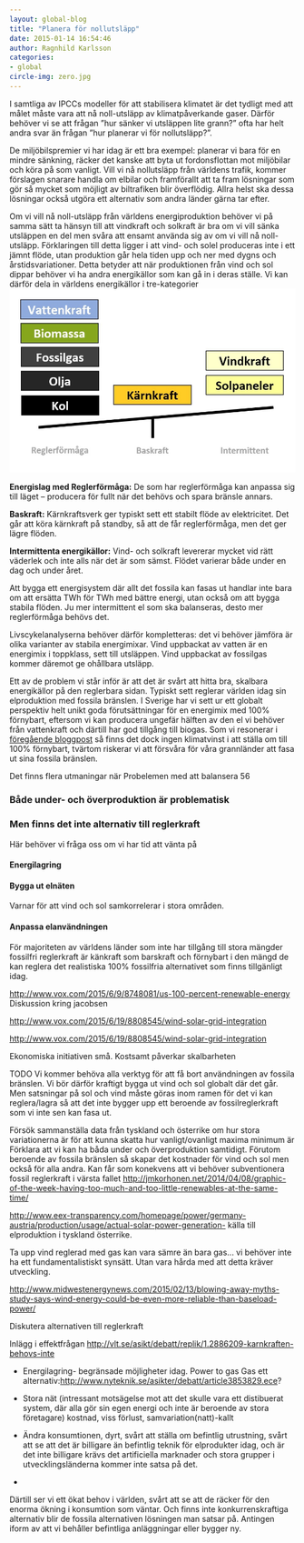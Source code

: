 ```yaml
---
layout: global-blog
title: "Planera för nollutsläpp"
date: 2015-01-14 16:54:46
author: Ragnhild Karlsson
categories:
- global
circle-img: zero.jpg
---
```


I samtliga av IPCCs modeller för att stabilisera klimatet är det tydligt med att målet måste vara att nå noll-utsläpp av klimatpåverkande gaser. Därför behöver vi se att frågan ”hur sänker vi utsläppen lite grann?” ofta har helt andra svar än frågan ”hur planerar vi för nollutsläpp?”.

De miljöbilspremier vi har idag är ett bra exempel: planerar vi bara för en mindre sänkning, räcker det kanske att byta ut fordonsflottan mot miljöbilar och köra på som vanligt. Vill vi nå nollutsläpp från världens trafik, kommer förslagen snarare handla om elbilar och framförallt att ta fram lösningar som gör så mycket som möjligt av biltrafiken blir överflödig. Allra helst ska dessa lösningar också utgöra ett alternativ som andra länder gärna tar efter.

Om vi vill nå noll-utsläpp från världens energiproduktion behöver vi på samma sätt ta hänsyn till att vindkraft och solkraft är bra om vi vill sänka utsläppen en del men svåra att ensamt använda sig av om vi vill nå noll-utsläpp.
Förklaringen till detta ligger i att vind- och solel produceras inte i ett jämnt flöde, utan produktion går hela tiden upp och ner med dygns och årstidsvariationer. Detta betyder att när produktionen från vind och sol dippar behöver vi ha andra energikällor som kan gå in i deras ställe. Vi kan därför dela in världens energikällor i tre-kategorier
<img class="img-responsive blog-img" src= "/assets/img/global/reglerkraft.jpg">

<b>Energislag med Reglerförmåga:</b> De som har reglerförmåga kan anpassa sig till läget – producera för fullt när det behövs och spara bränsle annars.

<b>Baskraft:</b> Kärnkraftsverk ger typiskt sett ett stabilt flöde av elektricitet. Det går att köra kärnkraft på standby, så att de får reglerförmåga, men det ger lägre flöden.

<b>Intermittenta energikällor:</b> Vind- och solkraft levererar mycket vid rätt väderlek och inte alls när det är som sämst. Flödet varierar både under en dag och under året.

Att bygga ett energisystem där allt det fossila kan fasas ut handlar inte bara om att ersätta TWh för TWh med bättre energi, utan också om att bygga stabila flöden. Ju mer intermittent el som ska balanseras, desto mer reglerförmåga behövs det.

Livscykelanalyserna behöver därför kompletteras: det vi behöver jämföra är olika varianter av stabila energimixar. Vind uppbackat av vatten är en energimix i toppklass, sett till utsläppen. Vind uppbackat av fossilgas kommer däremot ge ohållbara utsläpp.

Ett av de problem vi står inför är att det är svårt att hitta bra, skalbara energikällor på den reglerbara sidan. Typiskt sett reglerar världen idag sin elproduktion med fossila bränslen. I Sverige har vi sett ur ett globalt perspektiv helt unikt goda förutsättningar för en energimix med 100% förnybart, eftersom vi kan producera ungefär hälften av den el vi behöver från vattenkraft och därtill har god tillgång till biogas. Som vi resonerar i <a href="/global/sverige-unikt/" class="global-link">föregående bloggpost</a> så finns det dock ingen klimatvinst i att ställa om till 100% förnybart, tvärtom riskerar vi att försvåra för våra grannländer att fasa ut sina fossila bränslen.

Det finns flera utmaningar när 
Probelemen med att balansera 56

<h3>Både under- och överproduktion är problematisk</h3>

<h3>Men finns det inte alternativ till reglerkraft</h3>
Här behöver vi fråga oss om vi har tid att vänta på 
<h4>Energilagring</h4>
<h4>Bygga ut elnäten</h4>
Varnar för att vind och sol samkorrelerar i stora områden.

<h4>Anpassa elanvändningen</h4>


För majoriteten av världens länder som inte har tillgång till stora mängder fossilfri reglerkraft är känkraft som barskraft och förnybart i den mängd de kan reglera det realistiska 100% fossilfria alternativet som finns tillgänligt idag.





http://www.vox.com/2015/6/9/8748081/us-100-percent-renewable-energy
Diskussion kring jacobsen

http://www.vox.com/2015/6/19/8808545/wind-solar-grid-integration

http://www.vox.com/2015/6/19/8808545/wind-solar-grid-integration



Ekonomiska initiativen små.
Kostsamt påverkar skalbarheten

TODO
Vi kommer behöva alla verktyg för att få bort användningen av fossila bränslen. Vi bör därför kraftigt bygga ut vind och sol globalt där det går.
Men satsningar på sol och vind måste göras inom ramen för det vi kan reglera/lagra så att det inte bygger upp ett beroende av fossilreglerkraft som vi inte sen kan fasa ut.

Försök sammanställa data från tyskland och österrike om hur stora variationerna är för att kunna skatta hur vanligt/ovanligt maxima minimum är
Förklara att vi kan ha båda under och överproduktion samtidigt.
Förutom beroende av fossila bränslen så skapar det kostnader för vind och sol men också för alla andra. Kan får som konekvens att vi behöver subventionera fossil reglerkraft i värsta fallet
http://jmkorhonen.net/2014/04/08/graphic-of-the-week-having-too-much-and-too-little-renewables-at-the-same-time/

http://www.eex-transparency.com/homepage/power/germany-austria/production/usage/actual-solar-power-generation- källa till elproduktion i tyskland österrike.

Ta upp vind reglerad med gas kan vara sämre än bara gas... vi behöver inte ha ett fundamentalistiskt synsätt. Utan vara hårda med att detta kräver utveckling.


http://www.midwestenergynews.com/2015/02/13/blowing-away-myths-study-says-wind-energy-could-be-even-more-reliable-than-baseload-power/


Diskutera alternativen till reglerkraft

Inlägg i effektfrågan
http://vlt.se/asikt/debatt/replik/1.2886209-karnkraften-behovs-inte

- Energilagring- begränsade möjligheter idag.
Power to gas
Gas ett alternativ:http://www.nyteknik.se/asikter/debatt/article3853829.ece?

- Stora nät (intressant motsägelse mot att det skulle vara ett distibuerat system, där alla gör sin egen energi och inte är beroende av stora företagare) kostnad, viss förlust, samvariation(natt)-kallt
- Ändra konsumtionen, dyrt, svårt att ställa om befintlig utrustning, svårt att se att det är billigare än befintlig teknik för elprodukter idag,  och är det inte billigare krävs det artificiella marknader och  stora grupper i utvecklingsländerna kommer inte satsa på det.
- 

Därtill ser vi ett ökat behov i världen, svårt att se att de räcker för den enorma ökning i konsumtion som väntar. Och finns inte konkurrenskraftiga alternativ blir de fossila alternativen lösningen man satsar på. Antingen iform av att vi behåller befintliga anläggningar eller bygger ny.

